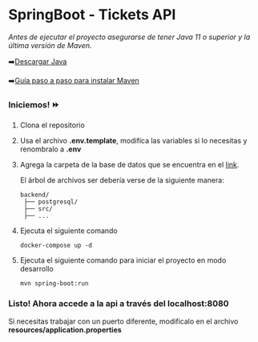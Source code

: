 # SpringBoot - Tickets API

_Antes de ejecutar el proyecto asegurarse de tener Java 11 o superior y la última versión de Maven._ 

➡️[Descargar Java](https://www.oracle.com/java/technologies/downloads/?er=221886)

➡️[Guía paso a paso para instalar Maven](https://phoenixnap.com/kb/install-maven-windows)

### Iniciemos! ⏩

1. Clona el repositorio 

2. Usa el archivo __.env.template__, modifíca las variables si lo necesitas y renombralo a __.env__

3. Agrega la carpeta de la base de datos que se encuentra en el [link](https://epnecuador-my.sharepoint.com/:f:/g/personal/daniela_colcha_epn_edu_ec/EsmDUG8pLfBNpGR-YPOlV2QBMIeqZwkF7PaxjCsNchTC7A?e=WsgykO).
   
   El árbol de archivos ser debería verse de la siguiente manera:
   ```
   backend/
    ├── postgresql/
    ├── src/
    ├── ...
   ```
4. Ejecuta el siguiente comando
    ```
    docker-compose up -d
    ```
5. Ejecuta el siguiente comando para iniciar el proyecto en modo desarrollo
    ```
    mvn spring-boot:run
    ```

### Listo! Ahora accede a la api a través del __localhost:8080__
Si necesitas trabajar con un puerto diferente, modificalo en el archivo __resources/application.properties__
